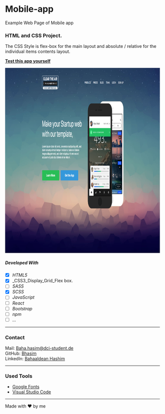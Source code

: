 # Mobile-app
Example Web Page of Mobile app

### HTML and CSS Project.



The CSS Style is flex-box for the main layout and absolute / relative for the individual items contents layout.


**[Test this app yourself](https://bhasim.github.io/mobile-app/)**

<img src="./images/task_001_homepage.png"  width="1838" height="600"/>


##### Developed With

- [x] _HTML5_
- [x] _CSS3_Display_Grid_Flex box.
- [ ] _SASS_
- [x] _SCSS_
- [ ] _JavaScript_
- [ ] _React_
- [ ] _Bootstrap_
- [ ] _npm_
- [ ] _..._

---

### Contact

Mail: <Baha.hasim@dci-student.de><br>
GitHub: [Bhasim](https://github.com/)<br>
LinkedIn: [Bahaaldean Hashim](https://www.linkedin.com/in/bahaaldean-hashim-598463103)


---

### Used Tools


- [Google Fonts](https://fonts.google.com/)
- [Visual Studio Code](https://code.visualstudio.com/)

---

Made with ❤️ by me